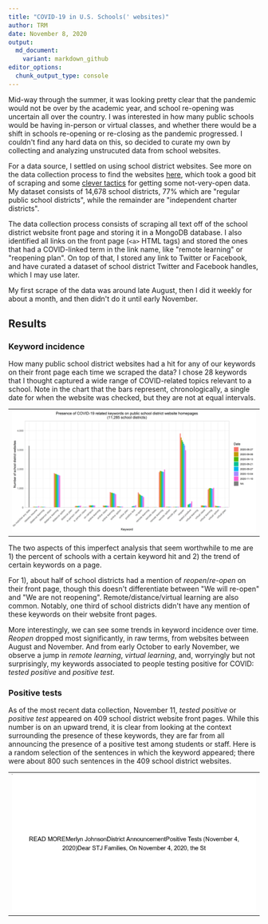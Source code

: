 ```yaml
---
title: "COVID-19 in U.S. Schools(' websites)"
author: TRM
date: November 8, 2020
output:
  md_document:
    variant: markdown_github
editor_options: 
  chunk_output_type: console
---
```


Mid-way through the summer, it was looking pretty clear that the pandemic would not be over by the academic year, and school re-opening was uncertain all over the country. I was interested in how many public schools would be having in-person or virtual classes, and whether there would be a shift in schools re-opening or re-closing as the pandemic progressed. I couldn't find any hard data on this, so decided to curate my own by collecting and analyzing unstrucuted data from school websites.

For a data source, I settled on using school district websites. See more on the data collection process to find the websites [here](https://github.com/moman822/covid-schools/tree/master/data), which took a good bit of scraping and some [clever tactics](https://twitter.com/morrison_tommy/status/1298692488941785089) for getting some not-very-open data. My dataset consists of 14,678 school districts, 77% which are "regular public school districts", while the remainder are "independent charter districts".

The data collection process consists of scraping all text off of the school district website front page and storing it in a MongoDB database. I also identified all links on the front page (`<a>` HTML tags) and stored the ones that had a COVID-linked term in the link name, like "remote learning" or "reopening plan". On top of that, I stored any link to Twitter or Facebook, and have curated a dataset of school district Twitter and Facebook handles, which I may use later.

My first scrape of the data was around late August, then I did it weekly for about a month, and then didn't do it until early November.

## Results

### Keyword incidence

How many public school district websites had a hit for any of our keywords on their front page each time we scraped the data? I chose 28 keywords that I thought captured a wide range of COVID-related topics relevant to a school. Note in the chart that the bars represent, chronologically, a single date for when the website was checked, but they are not at equal intervals.

<table><tr><td>
    <img src="/post-images/covid-school/plot1.PNG" />
</td></tr></table>

The two aspects of this imperfect analysis that seem worthwhile to me are 1) the percent of schools with a certain keyword hit and 2) the trend of certain keywords on a page.

For 1), about half of school districts had a mention of *reopen*/*re-open* on their front page, though this doesn't differentiate between "We will re-open" and "We are not reopening". Remote/distance/virtual learning are also common. Notably, one third of school districts didn't have any mention of these keywords on their website front pages.

More interestingly, we can see some trends in keyword incidence over time. *Reopen* dropped most significantly, in raw terms, from websites between August and November. And from early October to early November, we observe a jump in *remote learning*, *virtual learning*, and, worryingly but not surprisingly, my keywords associated to people testing positive for COVID: *tested positive* and *positive test*.

### Positive tests

As of the most recent data collection, November 11, *tested positive* or *positive test* appeared on 409 school district website front pages. While this number is on an upward trend, it is clear from looking at the context surrounding the presence of these keywords, they are far from all announcing the presence of a positive test among students or staff. Here is a random selection of the sentences in which the keyword appeared; there were about 800 such sentences in the 409 school district websites.

<table><tr><td align='center'>
	<img src="/post-images/covid-school/positive-test.gif" />
</td></tr></table>

